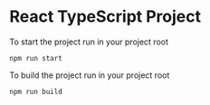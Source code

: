 # React TypeScript Project
To start the project run in your project root
```
npm run start
```

To build the project run in your project root
```
npm run build
```
